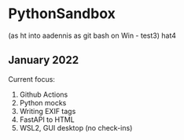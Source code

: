 # PythonSandbox
(as ht into aadennis as git bash on Win -  test3) hat4
## January 2022
Current focus:  
1. Github Actions  
1. Python mocks
2. Writing EXIF tags
3. FastAPI to HTML
4. WSL2, GUI desktop (no check-ins)
